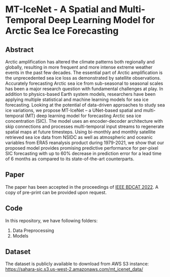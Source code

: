 
# MT-IceNet - A Spatial and Multi-Temporal Deep Learning Model for Arctic Sea Ice Forecasting

## Abstract
Arctic amplification has altered the climate patterns both regionally and globally, resulting in more frequent and more intense extreme weather events in the past few decades. The essential part of Arctic amplification is the unprecedented sea ice loss as demonstrated by satellite observations. Accurately forecasting Arctic sea ice from sub-seasonal to seasonal scales has been a major research question with fundamental challenges at play. In addition to physics-based Earth system models, researchers have been applying multiple statistical and machine learning models for sea ice forecasting. Looking at the potential of data-driven approaches to study sea ice variations, we propose MT-IceNet – a UNet-based spatial and multi-temporal (MT) deep learning model for forecasting Arctic sea ice concentration (SIC). The model uses an encoder-decoder architecture with skip connections and processes multi-temporal input streams to regenerate spatial maps at future timesteps. Using bi-monthly and monthly satellite retrieved sea ice data from NSIDC as well as atmospheric and oceanic variables from ERA5 reanalysis product during 1979-2021, we show that our proposed model provides promising predictive performance for per-pixel SIC forecasting with up to 60% decrease in prediction error for a lead time of 6 months as compared to its state-of-the-art counterparts.

## Paper
The paper has been accepted in the proceedings of [IEEE BDCAT 2022](https://bdcat-conference.org/). A copy of pre-print can be provided upon request.

## Code
In this repository, we have following folders:
1. Data Preprocessing 
2. Models 

## Dataset
The dataset is publicly available to download from AWS S3 instance: https://sahara-sic.s3.us-west-2.amazonaws.com/mt_icenet_data/

